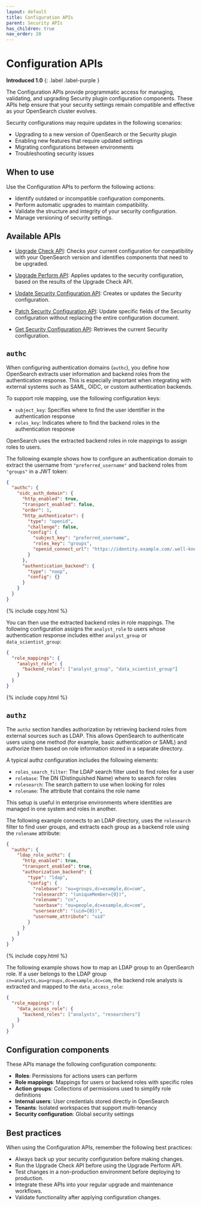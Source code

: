 ```yaml
---
layout: default
title: Configuration APIs
parent: Security APIs
has_children: true
nav_order: 20
---
```


# Configuration APIs
**Introduced 1.0**
{: .label .label-purple }

The Configuration APIs provide programmatic access for managing, validating, and upgrading Security plugin configuration components. These APIs help ensure that your security settings remain compatible and effective as your OpenSearch cluster evolves.

Security configurations may require updates in the following scenarios:

- Upgrading to a new version of OpenSearch or the Security plugin
- Enabling new features that require updated settings
- Migrating configurations between environments
- Troubleshooting security issues

## When to use

Use the Configuration APIs to perform the following actions:

- Identify outdated or incompatible configuration components.
- Perform automatic upgrades to maintain compatibility.
- Validate the structure and integrity of your security configuration.
- Manage versioning of security settings.

## Available APIs

- [Upgrade Check API]({{site.url}}{{site.baseurl}}/api-reference/security/configuration/upgrade-check/): Checks your current configuration for compatibility with your OpenSearch version and identifies components that need to be upgraded.

- [Upgrade Perform API]({{site.url}}{{site.baseurl}}/api-reference/security/configuration/upgrade-perform/): Applies updates to the security configuration, based on the results of the Upgrade Check API.

- [Update Security Configuration API]({{site.url}}{{site.baseurl}}/api-reference/security/configuration/update-configuration/): Creates or updates the Security configuration.

- [Patch Security Configuration API]({{site.url}}{{site.baseurl}}/api-reference/security/configuration/patch-configuration/): Update specific fields of the Security configuration without replacing the entire configuration document. 

- [Get Security Configuration API]({{site.url}}{{site.baseurl}}/api-reference/security/configuration/get-configuration/): Retrieves the current Security configuration.

## `authc`

When configuring authentication domains (`authc`), you define how OpenSearch extracts user information and backend roles from the authentication response. This is especially important when integrating with external systems such as SAML, OIDC, or custom authentication backends.

To support role mapping, use the following configuration keys:

- `subject_key`: Specifies where to find the user identifier in the authentication response
- `roles_key`: Indicates where to find the backend roles in the authentication response

OpenSearch uses the extracted backend roles in role mappings to assign roles to users.

The following example shows how to configure an authentication domain to extract the username from `"preferred_username"` and backend roles from `"groups"` in a JWT token:

```json
{
  "authc": {
    "oidc_auth_domain": {
      "http_enabled": true,
      "transport_enabled": false,
      "order": 1,
      "http_authenticator": {
        "type": "openid",
        "challenge": false,
        "config": {
          "subject_key": "preferred_username",
          "roles_key": "groups",
          "openid_connect_url": "https://identity.example.com/.well-known/openid-configuration"
        }
      },
      "authentication_backend": {
        "type": "noop",
        "config": {}
      }
    }
  }
}
```
{% include copy.html %}

You can then use the extracted backend roles in role mappings. The following configuration assigns the `analyst_role` to users whose authentication response includes either `analyst_group` or `data_scientist_group`:

```json
{
  "role_mappings": {
    "analyst_role": {
      "backend_roles": ["analyst_group", "data_scientist_group"]
    }
  }
}
```
{% include copy.html %}


## `authz`

The `authz` section handles authorization by retrieving backend roles from external sources such as LDAP. This allows OpenSearch to authenticate users using one method (for example, basic authentication or SAML) and authorize them based on role information stored in a separate directory.

A typical authz configuration includes the following elements:

- `roles_search_filter`: The LDAP search filter used to find roles for a user
- `rolebase`: The DN (Distinguished Name) where to search for roles
- `rolesearch`: The search pattern to use when looking for roles
- `rolename`: The attribute that contains the role name

This setup is useful in enterprise environments where identities are managed in one system and roles in another.

The following example connects to an LDAP directory, uses the `rolesearch` filter to find user groups, and extracts each group as a backend role using the `rolename` attribute:

```json
{
  "authz": {
    "ldap_role_authz": {
      "http_enabled": true,
      "transport_enabled": true,
      "authorization_backend": {
        "type": "ldap",
        "config": {
          "rolebase": "ou=groups,dc=example,dc=com",
          "rolesearch": "(uniqueMember={0})",
          "rolename": "cn",
          "userbase": "ou=people,dc=example,dc=com",
          "usersearch": "(uid={0})",
          "username_attribute": "uid"
        }
      }
    }
  }
}
```
{% include copy.html %}


The following example shows how to map an LDAP group to an OpenSearch role. If a user belongs to the LDAP group `cn=analysts,ou=groups,dc=example,dc=com`, the backend role analysts is extracted and mapped to the `data_access_role`:

```json
{
  "role_mappings": {
    "data_access_role": {
      "backend_roles": ["analysts", "researchers"]
    }
  }
}
```

## Configuration components

These APIs manage the following configuration components:

- **Roles**: Permissions for actions users can perform
- **Role mappings**: Mappings for users or backend roles with specific roles
- **Action groups**: Collections of permissions used to simplify role definitions
- **Internal users**: User credentials stored directly in OpenSearch
- **Tenants**: Isolated workspaces that support multi-tenancy
- **Security configuration**: Global security settings

## Best practices

When using the Configuration APIs, remember the following best practices:

- Always back up your security configuration before making changes.
- Run the Upgrade Check API before using the Upgrade Perform API.
- Test changes in a non-production environment before deploying to production.
- Integrate these APIs into your regular upgrade and maintenance workflows.
- Validate functionality after applying configuration changes.